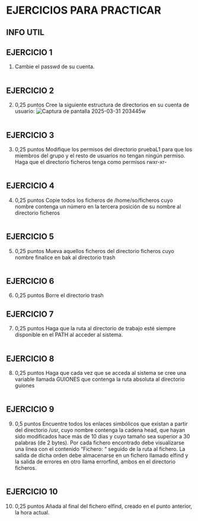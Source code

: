 # EJERCICIOS PARA PRACTICAR
## INFO UTIL

## EJERCICIO 1
 1) Cambie el passwd de su cuenta.
 ```bash

```
## EJERCICIO 2
  2) 0,25 puntos Cree la siguiente estructura de directorios en su cuenta de usuario:
     ![Captura de pantalla 2025-03-31 203445](https://github.com/user-attachments/assets/25538b49-5cf5-41ce-9df2-b19241144bee)w
 ```bash

```

## EJERCICIO 3
 3) 0,25 puntos Modifique los permisos del directorio pruebaL1 para que los miembros del grupo y el resto de usuarios no tengan ningún permiso. 
Haga que el directorio ficheros tenga como permisos rwxr-xr-
 ```bash

```

## EJERCICIO 4
4) 0,25 puntos Copie todos los ficheros de /home/so/ficheros cuyo nombre contenga un número en la tercera posición de su nombre al directorio ficheros
 ```bash

```

## EJERCICIO 5
  5) 0,25 puntos Mueva aquellos ficheros del directorio ficheros cuyo nombre finalice en bak al directorio trash
```

```
## EJERCICIO 6
 6) 0,25 puntos Borre el directorio trash
    

## EJERCICIO 7
 7) 0,25 puntos Haga que la ruta al directorio de trabajo esté siempre disponible en el PATH al acceder al sistema.
 ```bash

```
## EJERCICIO 8
 8) 0,25 puntos Haga que cada vez que se acceda al sistema se cree una variable llamada GUIONES que contenga la ruta absoluta al directorio guiones
```bash

```

## EJERCICIO 9
 9) 0,5 puntos Encuentre todos los enlaces simbólicos que existan a partir del
 directorio /usr, cuyo nombre contenga la cadena head, que hayan sido modificados hace
 más de 10 días y cuyo tamaño sea superior a 30 palabras (de 2 bytes).  Por cada fichero
 encontrado debe visualizarse una linea con el contenido “Fichero: “ seguido de la ruta
 al fichero. La salida de dicha orden debe almacenarse en un fichero llamado elfind  y la
 salida de errores en otro llama errorfind, ambos en el directorio ficheros.
```bash

```

## EJERCICIO 10
10) 0,25 puntos Añada al final del fichero elfind, creado en el punto anterior, la hora actual.
```bash

```
